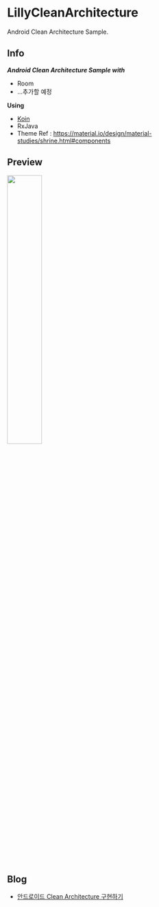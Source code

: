 # LillyCleanArchitecture
Android Clean Architecture Sample.

## Info

***Android Clean Architecture Sample with***
- Room
- ...추가할 예정

 **Using**
  - [Koin](https://github.com/InsertKoinIO/koin)
  - RxJava
  - Theme Ref : https://material.io/design/material-studies/shrine.html#components


## Preview

<img src = "https://github.com/DDANGEUN/LillyCleanArchitecture/blob/main/LillyCleanArchitecture.gif" width="40%">

　  

## Blog

- [안드로이드 Clean Architecture 구현하기](https://ddangeun.tistory.com/138)
